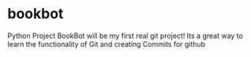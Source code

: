 # bookbot
Python Project
BookBot will be my first real git project! 
Its a great way to learn the functionality of Git and creating Commits for github

